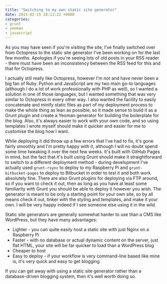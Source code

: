 ```yaml
---
title: "Switching to my own static site generator"
date: 2015-02-15 18:11:22 +0000
categories: 
- grunt
- yeoman
- javascript
---
```


As you may have seen if you're visiting the site, I've finally switched over from Octopress to the static site generator I've been working on for the last few months. Apologies if you're seeing lots of old posts in your RSS reader - there must have been an inconsistency between the RSS feed for this and that for Octopress.

I actually still really like Octopress, however I'm not and have never been a big fan of Ruby. Python and JavaScript are my two main go-to languages (although I do a lot of work professionally with PHP as well), so I wanted a solution in one of those languages, but I wanted something that was very similar to Octopress in every other way. I also wanted the facility to easily concatenate and minify static files as part of my deployment process to make the whole thing as lean as possible, so it made sense to build it as a Grunt plugin and create a Yeoman generator for building the boilerplate for the blog. Also, it's always easier to work with your own code, and so using templates I wrote myself should make it quicker and easier for me to customise the blog how I want.

While deploying it did throw up a few errors that I've had to fix, it's gone fairly smoothly and I'm pretty happy with it, although I will no doubt spend some time tweaking it over the next few weeks. It's built with GitHub Pages in mind, but the fact that it's built using Grunt should make it straightforward to switch to a different deployment method - during development I've actually used `grunt-rsync` to deploy to my Raspberry Pi and `grunt-bitbucket-pages` to deploy to Bitbucket in order to test it and both work absolutely fine. There are also Grunt plugins for deploying via FTP around, so if you want to check it out, then as long as you have at least some familiarity with Grunt you should be able to deploy it however you wish. The generator is meant to be only a starting point for your own site, so by all means check it out, tinker with the styling and templates, and make it your own. I will be very happy indeed if I see someone else using it in the wild.

Static site generators are generally somewhat harder to use than a CMS like WordPress, but they have many advantages:

* Lighter - you can quite easily host a static site with just Nginx on a Raspberry Pi
* Faster - with no database or actual dynamic content on the server, just flat HTML, your site will be far quicker to load than a WordPress blog
* Cheaper to host
* Easy to deploy - if your workflow is very command-line based like mine is, it's very quick and easy to get blogging

If you can get away with using a static site generator rather than a database-driven blogging system, then it's well worth doing so.
